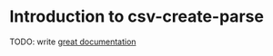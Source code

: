 # Introduction to csv-create-parse

TODO: write [great documentation](http://jacobian.org/writing/what-to-write/)
